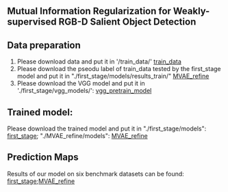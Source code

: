 ## Mutual Information Regularization for Weakly-supervised RGB-D Salient Object Detection

## Data preparation
1. Please download data and put it in  '/train_data/' [train_data](https://drive.google.com/file/d/1up2LL6NpMMX38YeNa_6mWAayTyvkj9Mj/view?usp=sharing)  
2. Please download the pseodu label of train_data tested by the first_stage model and put it in  "./first_stage/models/results_train/" [MVAE_refine](https://drive.google.com/file/d/1v678xKmDLzM6ZsKsH30rsKVXaS4swqj9/view?usp=sharing)  
3. Please download the VGG model and put it in './first_stage/vgg_models/': [vgg_pretrain_model](https://drive.google.com/file/d/1MnT9o84LRcp137eOA9JSljRJELe09TQ-/view?usp=sharing)  

## Trained model:
Please download the trained model and put it in "./first_stage/models": [first_stage](https://drive.google.com/file/d/1pGEclv5zNA878u2x5iCDcToC7hpmYNI1/view?usp=sharing);
"./MVAE_refine/models": [MVAE_refine](https://drive.google.com/file/d/1yTmmMu_ZsUrqkxb1zaR5mQXhHhfY4vP6/view?usp=sharing)
  
##  Prediction Maps
Results of our model on six benchmark datasets can be found: [first_stage](https://drive.google.com/file/d/12ZFJYII9j9_hCDVI307l6Bjd5YpDnMF2/view?usp=sharing);[MVAE_refine](https://drive.google.com/file/d/1gaJjDnUKktNhTbuGn7zJf3EFmlSrpBBF/view?usp=sharing)
 
